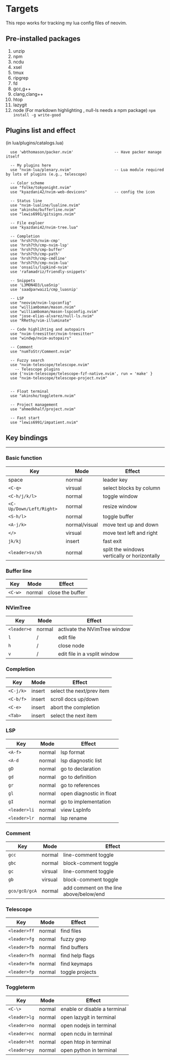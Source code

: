 # Targets
This repo works for tracking my lua config files of neovim.

##  Pre-installed packages
1. unzip
2. npm
3. ncdu
4. xsel
5. tmux
6. ripgrep
7. fd
8. gcc,g++
9. clang,clang++
10. htop
11. lazygit
12. node
(For markdown highlighting , null-ls needs a npm package)
`npm install -g write-good`

## Plugins list and effect
(in lua/plugins/catalogs.lua)
```
  use 'wbthomason/packer.nvim'                  -- Have packer manage itself

  -- My plugins here
  use "nvim-lua/plenary.nvim"                   -- Lua module required by lots of plugins (e.g., telescope)

  -- Color scheme
  use "folke/tokyonight.nvim"                   
  use "kyazdani42/nvim-web-devicons"            -- config the icon

  -- Status line
  use "nvim-lualine/lualine.nvim"
  use "akinsho/bufferline.nvim"
  use "lewis6991/gitsigns.nvim"

  -- File exploer
  use "kyazdani42/nvim-tree.lua"

  -- Completion
  use 'hrsh7th/nvim-cmp'
  use 'hrsh7th/cmp-nvim-lsp'
  use 'hrsh7th/cmp-buffer'
  use 'hrsh7th/cmp-path'
  use 'hrsh7th/cmp-cmdline'
  use 'hrsh7th/cmp-nvim-lua'
  use 'onsails/lspkind-nvim'
  use 'rafamadriz/friendly-snippets'

  -- Snippets
  use 'L3MON4D3/LuaSnip'
  use 'saadparwaiz1/cmp_luasnip'

  -- LSP
  use "neovim/nvim-lspconfig"
  use "williamboman/mason.nvim"
  use "williamboman/mason-lspconfig.nvim"
  use "jose-elias-alvarez/null-ls.nvim"
  use "RRethy/vim-illuminate"

  -- Code highlihting and autopairs
  use "nvim-treesitter/nvim-treesitter"
  use "windwp/nvim-autopairs"

  -- Comment
  use "numToStr/Comment.nvim"

  -- Fuzzy search
  use "nvim-telescope/telescope.nvim"
    -- Telescope plugins
  use {'nvim-telescope/telescope-fzf-native.nvim', run = 'make' }
  use "nvim-telescope/telescope-project.nvim"


  -- Float terminal
  use "akinsho/toggleterm.nvim"

  -- Project management
  use "ahmedkhalf/project.nvim"

  -- Fast start
  use "lewis6991/impatient.nvim"
```

## Key bindings
----
### Basic function
|Key|Mode|Effect|
|--|--|--|
|space|normal|leader key|
|`<C-q>`|virsual| select blocks by column| 
|`<C-h/j/k/l>`|normal|toggle window|
|`<C-Up/Down/Left/Right>`|normal|resize window|
|`<S-h/l>`|normal|toggle buffer|
|`<A-j/k>`|normal/visual|move text up and down|
|`</>`|virsual|move text left and right |
|`jk/kj`|insert|fast exit|
|`<leader>sv/sh`|normal|split the windows vertically or horizontally|

### Buffer line
|Key|Mode|Effect|
|--|--|--|
|`<C-w>`|normal| close the buffer|

### NVimTree
|Key|Mode|Effect|
|--|--|--|
|`<leader>e`|normal| activate the NVimTree window |
|`l`| /| edit file|
|`h`| /| close node|
|`v`| /| edit file in a vsplit window|

### Completion
|Key|Mode| Effect|
|--|--|--|
|`<C-j/k>`|insert|select the next/prev item|
|`<C-b/f>`|insert|scroll docs up/down|
|`<C-e>`|insert  | abort the completion|
|`<Tab>`|insert  |select the next item|

### LSP
|Key|Mode| Effect|
|--|--|--|
|`<A-f>`|normal|lsp format|
|`<A-d`|normal|lsp diagnostic list|
|`gD`|normal|go to declaration|
|`gd`|normal|go to definition|
|`gr`|normal|go to references|
|`gl`|normal|open diagnostic in float|
|`gI`|normal|go to implementation|
|`<leader>li`|normal| view LspInfo|
|`<leader>lr`|normal| lsp rename|

### Comment
|Key|Mode| Effect|
|--|--|--|
|`gcc`|normal|line-comment toggle|
|`gbc`|normal|block-comment toggle|
|`gc`|virsual|line-comment toggle|
|`gb`|virsual|block-comment toggle|
|`gco/gcO/gcA`|normal  | add comment on the line above/below/end|

### Telescope
|Key|Mode| Effect|
|--|--|--|
|`<leader>ff`|normal|find files|
|`<leader>fg`|normal|fuzzy grep|
|`<leader>fb`|normal|find buffers|
|`<leader>fh`|normal|find help flags| 
|`<leader>fm`|normal|find keymaps|
|`<leader>fp`|normal|toggle projects|

### Toggleterm
|Key|Mode| Effect|
|--|--|--|
|`<C-\>`|normal|enable or disable a terminal|
|`<leader>lg`|normal|open lazygit in terminal|
|`<leader>no`|normal|open nodejs in terminal|
|`<leader>nc`|normal|open ncdu in terminal|
|`<leader>ht`|normal|open htop in terminal|
|`<leader>py`|normal|open python in terminal|


